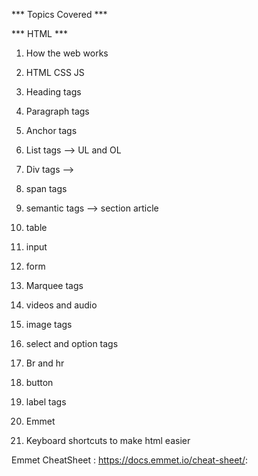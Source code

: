 *** Topics Covered *** 

*** HTML *** 

1. How the web works
2. HTML CSS JS 
3. Heading tags
4. Paragraph tags
5. Anchor tags
6. List tags --> UL and OL 
7. Div tags --> 
8. span tags 
9. semantic tags --> section article
10. table 
11. input 
12. form 
13. Marquee tags 
14. videos and audio
15. image tags 
17. select and option tags
18. Br and hr
19. button 
20. label tags 
21. Emmet

22. Keyboard shortcuts to make html easier

Emmet CheatSheet : https://docs.emmet.io/cheat-sheet/:


